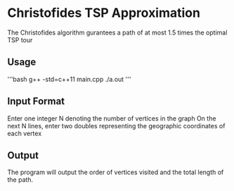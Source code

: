 # Christofides TSP Approximation

The Christofides algorithm gurantees a path of at most 1.5 times the optimal TSP tour

## Usage
'''bash
g++ -std=c++11 main.cpp
./a.out
'''

## Input Format
Enter one integer N denoting the number of vertices in the graph
On the next N lines, enter two doubles representing the geographic coordinates of each vertex

## Output
The program will output the order of vertices visited and the total length of the path.
